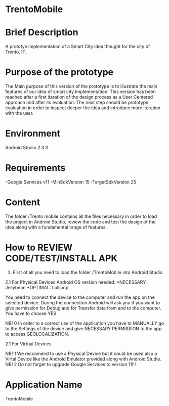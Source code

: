 # TrentoMobile

# Brief Description
A prototye implementation of a Smart City idea thought for the city of Trento, IT.

# Purpose of the prototype
The Main purpose of this version of the prototype is to illustrate the main features of our idea of smart city implementation.
This version has been reached after a first itaration of the design process as a User Centered approach and after its evaluation.
The next step should be prototype evaluation in order to inspect deeper the idea and introduce more iteration with the user.

# Environment
Android Studio 2.3.3

# Requirements 
-Google Services v11
-MinSdkVersion 15
-TargetSdkVersion 25

# Content
The folder /Trento mobile contains all the files necessary in order to load the project in Android Studio,
review the code and test the design of the idea along with a fundamental range of features.

# How to REVIEW CODE/TEST/INSTALL APK
1. First of all you need to load the folder /TrentoMobile into Android Studio

2.1  For Physical Devices
Android OS version needed:
*NECESSARY: Jellybean
*OPTIMAL: Lollipop

You need to connect the device to the computer and run the app on the selected device.
During the connection Android will ask you if you want to give permission for Debug and for Transfer data from and to the computer. 
You have to choose YES. 

NB! 0
In order to a correct use of the application you have to MANUALLY go to the Settings of the device and give NECESSARY PERMISSION to 
the app to access GEOLOCALIZATION.

2.1  For Virtual Devices 

NB! 1
We reccomend to use a Physical Device but it could be used also a Virtal Device like the Android Emulator provided along with Android Studio.
NB! 2
Do not forget to upgrade Google Services to version 11!!!

# Application Name
TrentoMobile
